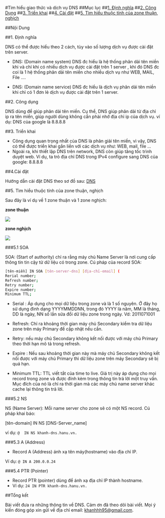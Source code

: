 #Tìm hiểu giao thức và dịch vụ DNS
##Mục lục
##[1. Định nghĩa](#dinhnghia)
##[2. Công Dụng](#congdung)
##[3. Triển khai](#trienkhai)
##[4. Cài đặt](#caidat)
##[5. Tìm hiểu thuộc tính của zone thuận, nghịch](#zone)


##Nội Dung

<a name="dinhngia"></a>

##1. Định nghĩa

DNS có thể được hiểu theo 2 cách, tùy vào số lượng dịch vụ được cài đặt trên server.

- DNS: (Domain name system) DNS đc hiểu là hệ thống phân dải tên miền khi và chỉ khi có nhiều dịch vụ được cài đặt trên 1 server , khi đó DNS đc coi là 1 hệ thống phân dải tên miền cho nhiều dịch vụ như WEB, MAIL, File ....

- DNS: (Domain name service) DNS đc hiểu là dịch vụ phân dải tên miền khi chỉ có 1 đơn lẻ dịch vụ được cài đặt trên 1 server.


<a name="congdung"></a>

##2. Công dụng

DNS dùng để giúp phân dải tên miền. Cụ thể, DNS giúp phân dải từ địa chỉ ip ra tên miền, giúp người dùng không cần phài nhớ địa chỉ ip của dịch vụ. ví dụ: DNS của google là 8.8.8.8


<a name="trienkhai"></a>

##3. Triển khai

- Công dụng quan trọng nhất của DNS là phân giải tên miền, vì vậy, DNS có thể được triển khai gắn liền với các dịch vụ như: WEB, mail, file ... 
- Ngoài ra, khi thiết lập DNS trên network, DNS còn giúp tăng tốc trình duyệt web. Ví dụ, ta trỏ địa chỉ DNS trong IPv4 configure  sang DNS của google: 8.8.8.8

<a name="caidat"></a>

##4.Cài đặt

Hướng dẫn cài đặt DNS theo sơ đồ sau: [DNS](https://drive.google.com/drive/folders/0B48XCZnnqa_ieEpwTkRGRFc2TFk)

<a name="zone"></a>

##5. Tìm hiểu thuộc tính của zone thuận, nghịch

Sau đây là ví dụ về 1 zone thuận và 1 zone nghịch:

**zone thuận**

<img src="http://i.imgur.com/B4Pn1qR.png">

**zone nghịch**

<img src="http://i.imgur.com/AboeLWA.png">


###5.1 SOA 

SOA: (Start of authority) chỉ ra rằng máy chủ Name Server là nơi cung cấp thông tin tin cậy từ dữ liệu có trong zone. Cú pháp của record SOA:
 ```sh
[tên-miền] IN SOA [tên-server-dns] [địa-chỉ-email] (
Rerial number;
Refresh number;
Retry number;
Expire number;
Minimum TTL;
 ```
- Serial : Áp dụng cho mọi dữ liệu trong zone và là 1 số nguyên. Ở đây họ sử dụng đinh dạng YYYYMMDDNN, trong đó YYYY là năm, MM là tháng, DD là ngày, NN số lần sửa đổi dữ liệu zone trong ngày. Vd: 2011071001

- Refresh: Chỉ ra khoảng thời gian máy chủ Secondary kiểm tra dữ liệu zone trên máy Primary để cập nhật nếu cần.

-  Retry: nếu máy chủ Secondary không kết nối được với máy chủ Primary theo thời hạn mô tả trong refresh.

-  Expire : Nếu sau khoảng thời gian này mà máy chủ Secondary không kết nối được với máy chủ Primary thì dữ liệu zone trên máy Secondary sẽ bị quá hạn.

- Minimum TTL: TTL viết tắt của time to live. Giá trị này áp dụng cho mọi record trong zone và được đính kèm trong thông tin trả lời một truy vấn. Mục đích của nó là chỉ ra thời gian mà các máy chủ name server khác cache lại thông tin trả lời.

###5.2 NS

NS (Name Server): Mỗi name server cho zone sẽ có một NS record. Cú pháp khai báo:

[tên-domain] IN NS [DNS-Server_name]

ví dụ: `@  IN NS khanh-dns.hanu.vn.`

###5.3  A (Address) 

- Record A (Address) ánh xạ tên máy(hostname) vào địa chỉ IP. 

Ví dụ: `@ IN A 200.0.0.24`

###5.4 PTR (Pointer)

- Record PTR (pointer) dùng để ánh xạ địa chỉ IP thành hostname. 
- Ví dụ: `24 IN PTR khanh-dns.hanu.vn.`

##Tổng kết

Bài  viết đưa ra những thông tin về DNS. 
Cảm ơn đã theo dõi bài viết. Mọi ý kiến đóng góp xin gửi về địa chỉ email: khanhhh95@gmail.com.





  
































